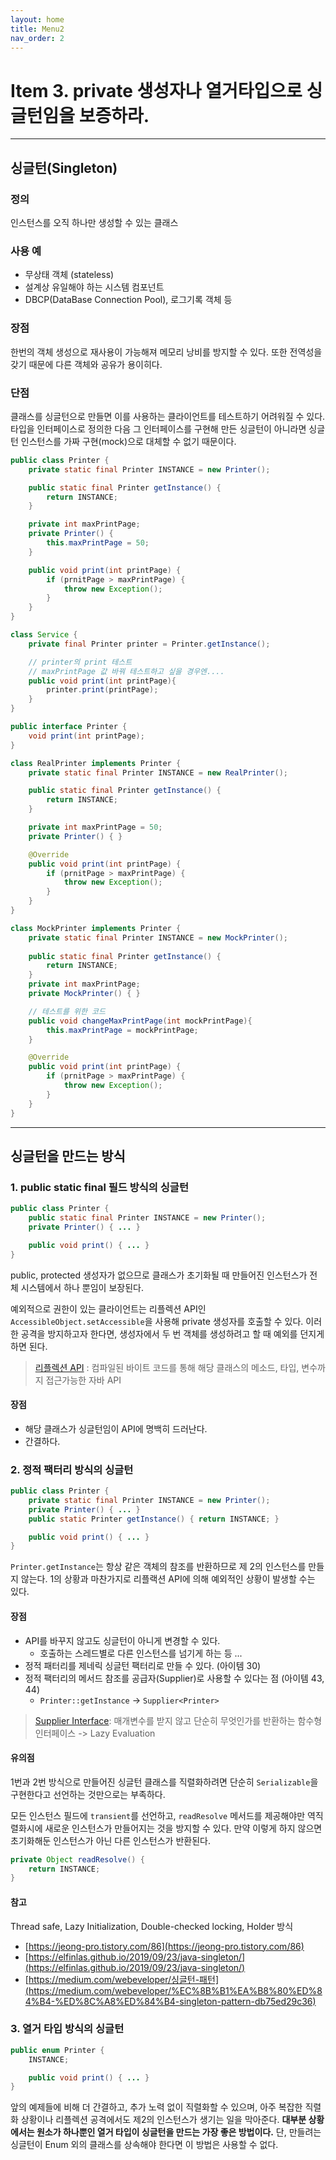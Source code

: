 ```yaml
---
layout: home
title: Menu2
nav_order: 2
---
```


# Item 3. private 생성자나 열거타입으로 싱글턴임을 보증하라.
----
## 싱글턴(Singleton)

### 정의
인스턴스를 오직 하나만 생성할 수 있는 클래스

### 사용 예
- 무상태 객체 (stateless)
- 설계상 유일해야 하는 시스템 컴포넌트
- DBCP(DataBase Connection Pool), 로그기록 객체 등

### 장점
한번의 객체 생성으로 재사용이 가능해져 메모리 낭비를 방지할 수 있다. 또한 전역성을 갖기 때문에 다른 객체와 공유가 용이히다.

### 단점
클래스를 싱글턴으로 만들면 이를 사용하는 클라이언트를 테스트하기 어려워질 수 있다.
타입을 인터페이스로 정의한 다음 그 인터페이스를 구현해 만든 싱글턴이 아니라면 싱글턴 인스턴스를 가짜 구현(mock)으로 대체할 수 없기 때문이다.

```java
public class Printer {
    private static final Printer INSTANCE = new Printer();

    public static final Printer getInstance() {
        return INSTANCE;
    }

    private int maxPrintPage;
    private Printer() {
        this.maxPrintPage = 50;
    }

    public void print(int printPage) {
        if (prnitPage > maxPrintPage) {
            throw new Exception();
        }
    }
}

class Service {
    private final Printer printer = Printer.getInstance();

    // printer의 print 테스트
    // maxPrintPage 값 바꿔 테스트하고 싶을 경우엔....
    public void print(int printPage){
        printer.print(printPage);
    }
}
```

```java
public interface Printer {
    void print(int printPage);
}

class RealPrinter implements Printer {
    private static final Printer INSTANCE = new RealPrinter();

    public static final Printer getInstance() {
        return INSTANCE;
    }

    private int maxPrintPage = 50;
    private Printer() { }

    @Override
    public void print(int printPage) {
        if (prnitPage > maxPrintPage) {
            throw new Exception();
        }
    }
}

class MockPrinter implements Printer {
    private static final Printer INSTANCE = new MockPrinter();
    
    public static final Printer getInstance() {
        return INSTANCE;
    }
    private int maxPrintPage;
    private MockPrinter() { }

    // 테스트를 위한 코드
    public void changeMaxPrintPage(int mockPrintPage){
        this.maxPrintPage = mockPrintPage;
    }

    @Override
    public void print(int printPage) {
        if (prnitPage > maxPrintPage) {
            throw new Exception();
        }
    }
}

```
-----

## 싱글턴을 만드는 방식

### 1. public static final 필드 방식의 싱글턴
```java
public class Printer {
    public static final Printer INSTANCE = new Printer();
    private Printer() { ... }

    public void print() { ... }
}
```
public, protected 생성자가 없으므로 클래스가 초기화될 때 만들어진 인스턴스가 전체 시스템에서 하나 뿐임이 보장된다.

예외적으로 권한이 있는 클라이언트는 리플렉션 API인 `AccessibleObject.setAccessible`을 사용해 private 생성자를 호출할 수 있다. 이러한 공격을 방지하고자 한다면, 생성자에서 두 번 객체를 생성하려고 할 때 예외를 던지게 하면 된다.

> [리플렉션 API](https://sas-study.tistory.com/275) : 컴파일된 바이트 코드를 통해 해당 클래스의 메소드, 타입, 변수까지 접근가능한 자바 API

#### 장점
- 해당 클래스가 싱글턴임이 API에 명백히 드러난다.
- 간결하다.

### 2. 정적 팩터리 방식의 싱글턴
```java
public class Printer {
    private static final Printer INSTANCE = new Printer();
    private Printer() { ... }
    public static Printer getInstance() { return INSTANCE; }

    public void print() { ... }
}
```
`Printer.getInstance`는 항상 같은 객체의 참조를 반환하므로 제 2의 인스턴스를 만들지 않는다.
1의 상황과 마찬가지로 리플랙션 API에 의해 예외적인 상황이 발생할 수는 있다.

#### 장점
- API를 바꾸지 않고도 싱글턴이 아니게 변경할 수 있다.
    - 호출하는 스레드별로 다른 인스턴스를 넘기게 하는 등 ...
- 정적 패터리를 제네릭 싱글턴 팩터리로 만들 수 있다. (아이템 30)
- 정적 팩터리의 메서드 참조를 공급자(Supplier)로 사용할 수 있다는 점 (아이템 43, 44)
    - `Printer::getInstance` -> `Supplier<Printer>`

> [Supplier Interface](https://m.blog.naver.com/zzang9ha/222087025042): 매개변수를 받지 않고 단순히 무엇인가를 반환하는 함수형 인터페이스 -> Lazy Evaluation


#### 유의점
1번과 2번 방식으로 만들어진 싱글턴 클래스를 직렬화하려면 단순히 `Serializable`을 구현한다고 선언하는 것만으로는 부족하다.

모든 인스턴스 필드에 `transient`를 선언하고, `readResolve` 메서드를 제공해야만 역직렬화시에 새로운 인스턴스가 만들어지는 것을 방지할 수 있다. 만약 이렇게 하지 않으면 초기화해둔 인스턴스가 아닌 다른 인스턴스가 반환된다.
```java
private Object readResolve() {
    return INSTANCE;
}
```

#### 참고
Thread safe, Lazy Initialization, Double-checked locking, Holder 방식
- [https://jeong-pro.tistory.com/86](https://jeong-pro.tistory.com/86)
- [https://elfinlas.github.io/2019/09/23/java-singleton/](https://elfinlas.github.io/2019/09/23/java-singleton/)
- [https://medium.com/webeveloper/싱글턴-패턴](https://medium.com/webeveloper/%EC%8B%B1%EA%B8%80%ED%84%B4-%ED%8C%A8%ED%84%B4-singleton-pattern-db75ed29c36)

### 3. 열거 타입 방식의 싱글턴
```java
public enum Printer {
    INSTANCE;

    public void print() { ... }
}
```
앞의 예제들에 비해 더 간결하고, 추가 노력 없이 직렬화할 수 있으며, 아주 복잡한 직렬화 상황이나 리플렉션 공격에서도 제2의 인스턴스가 생기는 일을 막아준다.
**대부분 상황에서는 원소가 하나뿐인 열거 타입이 싱글턴을 만드는 가장 좋은 방법이다.** 단, 만들려는 싱글턴이 Enum 외의 클래스를 상속해야 한다면 이 방법은 사용할 수 없다.

